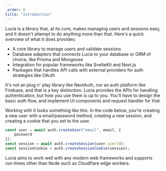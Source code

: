```yaml
---
_order: 0
title: "Introduction"
---
```


Lucia is a library that, at its core, makes managing users and sessions easy, and it doesn't attempt to do anything more than that. Here's a quick overview of what it does provides:

- A core library to manage users and validate sessions
- Database adapters that connects Lucia to your database or ORM of choice, like Prisma and Mongoose
- Integration for popular frameworks like SvelteKit and Next.js
- Packages that handles API calls with external providers for auth strategies like OAuth

It's not an plug n' play library like NextAuth, nor an auth platform like Firebase, and that is a key distinction. Lucia provides the APIs for handling authentication, but how you use them is up to you. You'll have to design the basic auth flow, and implement UI components and request handler for that.

Working with it looks something like this. In the code below, you're creating a new user with a email/password method, creating a new session, and creating a cookie that you set to the user.

```ts
const user = await auth.createUser("email", email, {
	password
});
const session = await auth.createSession(user.userId);
const sessionCookie = auth.createSessionCookie(session);
```

Lucia aims to work well with any modern web frameworks and supports run-times other than Node such as Cloudflare edge workers.
